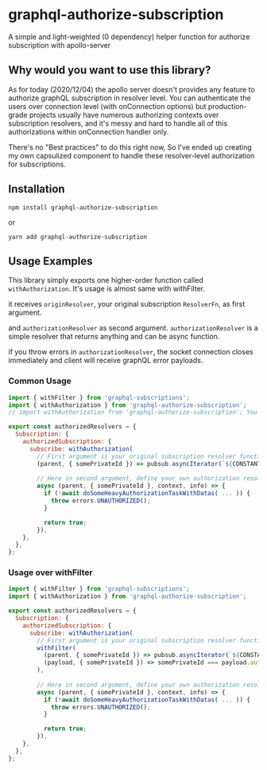 # graphql-authorize-subscription
A simple and light-weighted (0 dependency) helper function for authorize subscription with apollo-server


## Why would you want to use this library?

As for today (2020/12/04) the apollo server doesn't provides any feature to authorize graphQL subscription in resolver level. You can authenticate the users over connection level (with onConnection options) but production-grade projects usually have numerous authorizing contexts over subscription resolvers, and it's messy and hard to handle all of this authorizations within onConnection handler only.

There's no "Best practices" to do this right now, So I've ended up creating my own capsulized component to handle these resolver-level authorization for subscriptions.


## Installation

`npm install graphql-authorize-subscription`

or

`yarn add graphql-authorize-subscription`

## Usage Examples

This library simply exports one higher-order function called `withAuthorization`. It's usage is almost same with withFilter.

it receives `originResolver`, your original subscription `ResolverFn`, as first argument.

and `authorizationResolver` as second argument. `authorizationResolver` is a simple resolver that returns anything and can be async function.

if you throw errors in `authorizationResolver`, the socket connection closes immediately and client will receive graphQL error payloads.


### Common Usage

```javascript
import { withFilter } from 'graphql-subscriptions';
import { withAuthorization } from 'graphql-authorize-subscription';
// import withAuthorization from 'graphql-authorize-subscription'; You can use the default export too.

export const authorizedResolvers = {
  Subscription: {
    authorizedSubscription: {
      subscribe: withAuthorization(
        // First argument is your original subscription resolver function.
        (parent, { somePrivateId }) => pubsub.asyncIterator(`${CONSTANTS.SUBSCRIPTION.SUBSCRIPTIONKEY}.${somePrivateId}`),
        
        // Here in second argument, define your own authorization resolver. it receives all the arguments that normal resolver get.
        async (parent, { somePrivateId }, context, info) => {
          if (!await doSomeHeavyAuthorizationTaskWithDatas( ... )) {
            throw errors.UNAUTHORIZED();
          }

          return true;
        }),
    },
  },
};

```

### Usage over withFilter

```javascript
import { withFilter } from 'graphql-subscriptions';
import { withAuthorization } from 'graphql-authorize-subscription';

export const authorizedResolvers = {
  Subscription: {
    authorizedSubscription: {
      subscribe: withAuthorization(
        // First argument is your original subscription resolver function.
        withFilter(
          (parent, { somePrivateId }) => pubsub.asyncIterator(`${CONSTANTS.SUBSCRIPTION.SUBSCRIPTIONKEY}.${somePrivateId}`),
          (payload, { somePrivateId }) => somePrivateId === payload.authorizedSubscription.somePrivateId,
        ),
        
        // Here in second argument, define your own authorization resolver. it receives all the arguments that normal resolver get.
        async (parent, { somePrivateId }, context, info) => {
          if (!await doSomeHeavyAuthorizationTaskWithDatas( ... )) {
            throw errors.UNAUTHORIZED();
          }

          return true;
        }),
    },
  },
};

```
